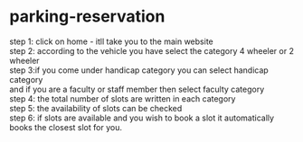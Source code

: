 # parking-reservation
step 1: click on home - itll take you to the main website
<br>
step 2: according to the vehicle you have select the category 4 wheeler or 2 wheeler 
<br>
step 3:if you come under handicap category you can select handicap category 
<br>
       and if you are a faculty or staff member then select faculty category
       <br>
step 4: the total number of slots are written in each category
<br>
step 5: the availability of slots can be checked
<br>
step 6: if slots are available and you wish to book a slot it automatically 
        books the closest slot for you.
